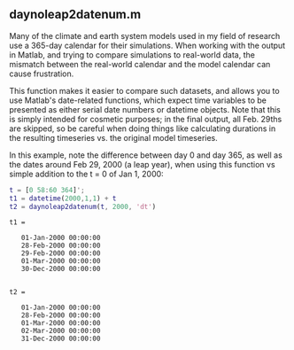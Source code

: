 ## daynoleap2datenum.m

Many of the climate and earth system models used in my field of research use a 365-day calendar for their simulations.  When working with the output in Matlab, and trying to compare simulations to real-world data, the mismatch between the real-world calendar and the model calendar can cause frustration. 

This function makes it easier to compare such datasets, and allows you to use Matlab's date-related functions, which expect time variables to be presented as either serial date numbers or datetime objects.  Note that this is simply intended for cosmetic purposes; in the final output, all Feb. 29ths are skipped, so be careful when doing things like calculating durations in the resulting timeseries vs. the original model timeseries.

In this example, note the difference between day 0 and day 365, as well as the dates around Feb 29, 2000 (a leap year), when using this function vs simple addition to the t = 0 of Jan 1, 2000:

```matlab
t = [0 58:60 364]';
t1 = datetime(2000,1,1) + t
t2 = daynoleap2datenum(t, 2000, 'dt')
```

```
t1 = 

   01-Jan-2000 00:00:00
   28-Feb-2000 00:00:00
   29-Feb-2000 00:00:00
   01-Mar-2000 00:00:00
   30-Dec-2000 00:00:00


t2 = 

   01-Jan-2000 00:00:00
   28-Feb-2000 00:00:00
   01-Mar-2000 00:00:00
   02-Mar-2000 00:00:00
   31-Dec-2000 00:00:00
```

